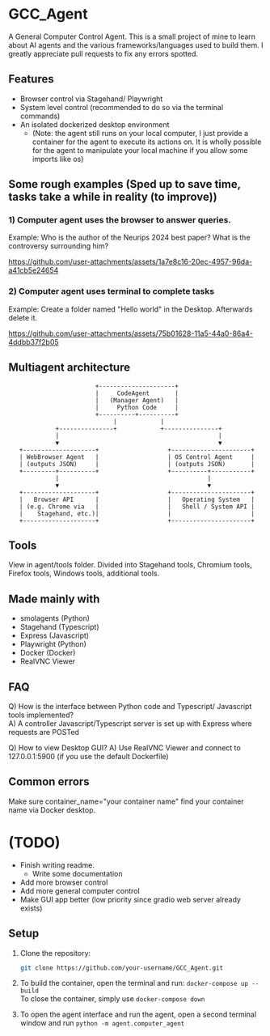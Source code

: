 # GCC_Agent
A General Computer Control Agent. This is a small project of mine to learn about AI agents and the various frameworks/languages used to build them. I greatly appreciate pull requests to fix any errors spotted.


## Features
- Browser control via Stagehand/ Playwright
- System level control (recommended to do so via the terminal commands)
- An isolated dockerized desktop environment
   - (Note: the agent still runs on your local computer, I just provide a container for the agent to execute its actions on. It is wholly possible for the agent to manipulate your local machine if you allow some imports like os)

## Some rough examples (Sped up to save time, tasks take a while in reality (to improve))
### 1) Computer agent uses the browser to answer queries. 
Example: Who is the author of the Neurips 2024 best paper? What is the controversy surrounding him?



https://github.com/user-attachments/assets/1a7e8c16-20ec-4957-96da-a41cb5e24654



### 2) Computer agent uses terminal to complete tasks
Example: Create a folder named "Hello world" in the Desktop. Afterwards delete it.



https://github.com/user-attachments/assets/75b01628-11a5-44a0-86a4-4ddbb37f2b05


## Multiagent architecture
```
                        +---------------------+
                        |     CodeAgent       |
                        |   (Manager Agent)   |
                        |     Python Code     |
                        +----------+----------+
                             |            |
             +---------------+            +---------------+
             |                                            |
             ▼                                            ▼
   +--------------------+                   +----------------------+
   | WebBrowser Agent   |                   | OS Control Agent     |
   | (outputs JSON)     |                   | (outputs JSON)       |
   +---------+----------+                   +----------+-----------+
             |                                         |
             ▼                                         ▼
   +--------------------+                   +----------------------+
   |   Browser API      |                   |   Operating System   |
   | (e.g. Chrome via   |                   |   Shell / System API |
   |    Stagehand, etc.)|                   |                      |
   +--------------------+                   +----------------------+
```

## Tools
View in agent/tools folder. Divided into Stagehand tools, Chromium tools, Firefox tools, Windows tools, additional tools.

## Made mainly with
- smolagents (Python)
- Stagehand (Typescript)
- Express (Javascript)
- Playwright (Python)
- Docker (Docker)
- RealVNC Viewer

## FAQ
Q) How is the interface between Python code and Typescript/ Javascript tools implemented? <br/>
A) A controller Javascript/Typescript server is set up with Express where requests are POSTed   

Q) How to view Desktop GUI?
A) Use RealVNC Viewer and connect to 127.0.0.1:5900 (if you use the default Dockerfile)

## Common errors
Make sure container_name="your container name" find your container name via Docker desktop.
# (TODO)
- Finish writing readme.
  - Write some documentation
- Add more browser control
- Add more general computer control
- Make GUI app better (low priority since gradio web server already exists)
## Setup 
1. Clone the repository:
   ```bash
   git clone https://github.com/your-username/GCC_Agent.git 
2. To build the container, open the terminal and run:
   ```docker-compose up --build``` <br/>
   To close the container, simply use ``` docker-compose down ```

3. To open the agent interface and run the agent, open a second terminal window and run ```python -m agent.computer_agent```
   
